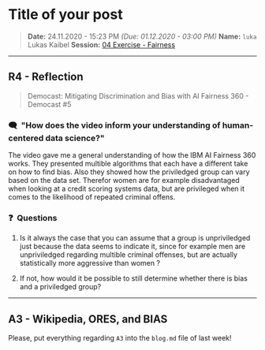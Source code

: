 # Title of your post
> **Date:** 24.11.2020 - 15:23 PM *(Due: 01.12.2020 - 03:00 PM)*
> **Name:** `luka` Lukas Kaibel
> **Session:** [04 Exercise - Fairness](https://github.com/FUB-HCC/hcds-winter-2020/wiki/04_exercise)   
----

## R4 - Reflection
> Democast: Mitigating Discrimination and Bias with AI Fairness 360 - Democast #5

### 🗨️&nbsp; "How does the video inform your understanding of human-centered data science?"  

The video gave me a general understanding of how the IBM AI Fairness 360 works. They presented multible algorithms that each have a different take on how to find bias. Also they showed how the priviledged group can vary based on the data set. Therefor women are for example disadvantaged when looking at a credit scoring systems data, but are privileged when it comes to the likelihood of repeated criminal offens. 

### ❓&nbsp; Questions
1. Is it always the case that you can assume that a group is unpriviledged just because the data seems to indicate it, since for example men are unpriviledged regarding multible criminal offenses, but are actually statistically more aggressive than women ? 

2. If not, how would it be possible to still determine whether there is bias and a priviledged group?

***

## A3 - Wikipedia, ORES, and BIAS
Please, put everything regarding `A3` into the `blog.md` file of last week!
